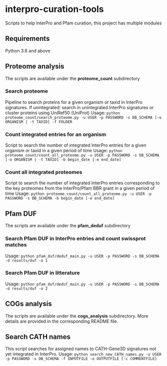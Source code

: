 # interpro-curation-tools
Scripts to help InterPro and Pfam curation, this project has multiple modules

## Requirements
Python 3.6 and above

## Proteome analysis
The scripts are available under the **proteome_count** subdirectory

### Search proteome
Pipeline to search proteins for a given organism or taxid in InterPro signatures.
If unintegrated: search in unintegrated InterPro signatures or cluster proteins using UniRef50 (UniProt)
Usage: `python proteome_count/search_proteome.py -u USER -p PASSWORD -s DB_SCHEMA [-o ORGANISM | -t TAXID] -f FOLDER`

### Count integrated entries for an organism
Script to search the number of integrated InterPro entries for a given organism or taxid in a given period of time
Usage: `python proteome_count/count_all_proteome.py -u USER -p PASSWORD -s DB_SCHEMA [-o ORGANISM | -t TAXID] -b begin_date [-e end_date]`

### Count all integrated proteomes
Script to search the number of integrated InterPro entries corresponding to the key proteomes from the InterPro/Pfam BBR grant in a given period of time
Usage: `python proteome_count/count_all_proteome.py -u USER -p PASSWORD -s DB_SCHEMA -b begin_date [-e end_date]`


## Pfam DUF
The scripts are available under the **pfam_deduf** subdirectory

### Search Pfam DUF in InterPro entries and count swissprot matches
Usage: `python pfam_duf/deduf_main.py -u USER -p PASSWORD -s DB_SCHEMA -d results/duf -o 1`

### Search Pfam DUF in litterature
Usage: `python pfam_duf/deduf_main.py -u USER -p PASSWORD -s DB_SCHEMA -d results/duf -o 2`


## COGs analysis
The scripts are available under the **cogs_analysis** subdirectory. 
More details are provided in the corresponding README file.

## Search CATH names
This script searches for assigned names to CATH-Gene3D signatures not yet integrated in InterPro.
Usage: `python search_new_CATH_names.py -u USER -p PASSWORD -s DB_SCHEMA -f INPUTFILE -o OUTPUTFILE [-c COMMENTFILE]`